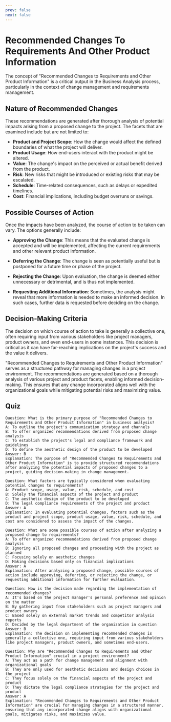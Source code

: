 ```yaml
---
prev: false
next: false
---
```


# Recommended Changes To Requirements And Other Product Information

The concept of "Recommended Changes to Requirements and Other Product Information" is a critical output in the Business Analysis process, particularly in the context of change management and requirements management.

## Nature of Recommended Changes

These recommendations are generated after thorough analysis of potential impacts arising from a proposed change to the project. The facets that are examined include but are not limited to:

- **Product and Project Scope**: How the change would affect the defined boundaries of what the project will deliver.
- **Product Usage**: How end-users interact with the product might be altered.
- **Value**: The change's impact on the perceived or actual benefit derived from the product.
- **Risk**: New risks that might be introduced or existing risks that may be escalated.
- **Schedule**: Time-related consequences, such as delays or expedited timelines.
- **Cost**: Financial implications, including budget overruns or savings.

## Possible Courses of Action

Once the impacts have been analyzed, the course of action to be taken can vary. The options generally include:

- **Approving the Change**: This means that the evaluated change is accepted and will be implemented, affecting the current requirements and other relevant product information.

- **Deferring the Change**: The change is seen as potentially useful but is postponed for a future time or phase of the project.

- **Rejecting the Change**: Upon evaluation, the change is deemed either unnecessary or detrimental, and is thus not implemented.

- **Requesting Additional Information**: Sometimes, the analysis might reveal that more information is needed to make an informed decision. In such cases, further data is requested before deciding on the change.

## Decision-Making Criteria

The decision on which course of action to take is generally a collective one, often requiring input from various stakeholders like project managers, product owners, and even end-users in some instances. This decision is critical as it can have far-reaching implications on the project's success and the value it delivers.

"Recommended Changes to Requirements and Other Product Information" serves as a structured pathway for managing changes in a project environment. The recommendations are generated based on a thorough analysis of various project and product facets, enabling informed decision-making. This ensures that any change incorporated aligns well with the organizational goals while mitigating potential risks and maximizing value.

## Quiz

```quiz
Question: What is the primary purpose of "Recommended Changes to Requirements and Other Product Information" in business analysis?
A: To outline the project's communication strategy and channels
B: To offer organized recommendations derived from proposed change analysis
C: To establish the project's legal and compliance framework and guidelines
D: To define the aesthetic design of the product to be developed
Answer: B
Explanation: The purpose of "Recommended Changes to Requirements and Other Product Information" is to provide structured recommendations after analyzing the potential impacts of proposed changes to a project, guiding decision-making in change management.

Question: What factors are typically considered when evaluating potential changes to requirements?
A: Product scope, usage, value, risk, schedule, and cost
B: Solely the financial aspects of the project and product
C: The aesthetic design of the product to be developed
D: The legal compliance requirements of the project and product
Answer: A
Explanation: In evaluating potential changes, factors such as the product and project scope, product usage, value, risk, schedule, and cost are considered to assess the impact of the changes.

Question: What are some possible courses of action after analyzing a proposed change to requirements?
A: To offer organized recommendations derived from proposed change analysis
B: Ignoring all proposed changes and proceeding with the project as planned
C: Focusing solely on aesthetic changes
D: Making decisions based only on financial implications
Answer: A
Explanation: After analyzing a proposed change, possible courses of action include approving, deferring, or rejecting the change, or requesting additional information for further evaluation.

Question: How is the decision made regarding the implementation of recommended changes?
A: It's based on the project manager's personal preference and opinion on the matter
B: By gathering input from stakeholders such as project managers and product owners
C: Based solely on external market trends and competitor analysis reports
D: Decided by the legal department of the organization in question
Answer: B
Explanation: The decision on implementing recommended changes is generally a collective one, requiring input from various stakeholders like project managers, product owners, and sometimes end-users.

Question: Why are "Recommended Changes to Requirements and Other Product Information" crucial in a project environment?
A: They act as a path for change management and alignment with organizational goals
B: They are only used for aesthetic decisions and design choices in the project
C: They focus solely on the financial aspects of the project and product
D: They dictate the legal compliance strategies for the project and product
Answer: A
Explanation: "Recommended Changes to Requirements and Other Product Information" are crucial for managing changes in a structured manner, ensuring that any incorporated change aligns with organizational goals, mitigates risks, and maximizes value.
```
